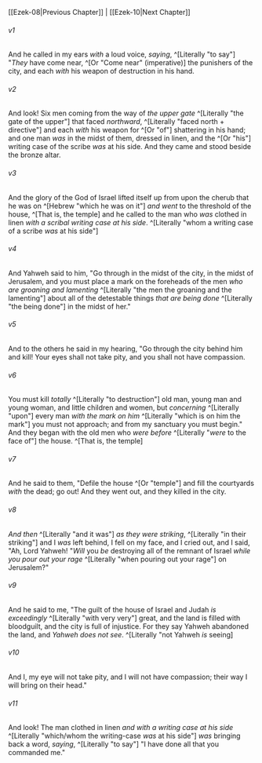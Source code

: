 ﻿---
aliases:
  - Ezekiel 9
---

[[Ezek-08|Previous Chapter]] | [[Ezek-10|Next Chapter]]

###### v1
And he called in my ears _with_ a loud voice, _saying_, ^[Literally "to say"] "_They_ have come near, ^[Or "Come near" (imperative)] the punishers of the city, and each _with_ his weapon of destruction in his hand.

###### v2
And look! Six men coming from the way of _the upper gate_ ^[Literally "the gate of the upper"] that faced _northward_, ^[Literally "faced north + directive"] and each _with_ his weapon for ^[Or "of"] shattering in his hand; and one man _was_ in the midst of them, dressed in linen, and the ^[Or "his"] writing case of the scribe _was_ at his side. And they came and stood beside the bronze altar.

###### v3
And the glory of the God of Israel lifted itself up from upon the cherub that he was on ^[Hebrew "which he was on it"] _and went_ to the threshold of the house, ^[That is, the temple] and he called to the man who _was_ clothed in linen _with a scribal writing case at his side_. ^[Literally "whom a writing case of a scribe _was_ at his side"]

###### v4
And Yahweh said to him, "Go through in the midst of the city, in the midst of Jerusalem, and you must place a mark on the foreheads of the men _who are groaning and lamenting_ ^[Literally "the men the groaning and the lamenting"] about all of the detestable things _that are being done_ ^[Literally "the being done"] in the midst of her."

###### v5
And to the others he said in my hearing, "Go through the city behind him and kill! Your eyes shall not take pity, and you shall not have compassion.

###### v6
You must kill _totally_ ^[Literally "to destruction"] old man, young man and young woman, and little children and women, but _concerning_ ^[Literally "upon"] every man _with the mark on him_ ^[Literally "which is on him the mark"] you must not approach; and from my sanctuary you must begin." And they began with the old men who _were before_ ^[Literally "_were_ to the face of"] the house. ^[That is, the temple]

###### v7
And he said to them, "Defile the house ^[Or "temple"] and fill the courtyards _with_ the dead; go out! And they went out, and they killed in the city.

###### v8
_And then_ ^[Literally "and it was"] _as they were striking_, ^[Literally "in their striking"] and I _was_ left behind, I fell on my face, and I cried out, and I said, "Ah, Lord Yahweh! "_Will_ you _be_ destroying all of the remnant of Israel _while you pour out your rage_ ^[Literally "when pouring out your rage"] on Jerusalem?"

###### v9
And he said to me, "The guilt of the house of Israel and Judah _is_ _exceedingly_ ^[Literally "with very very"] great, and the land is filled with bloodguilt, and the city is full of injustice. For they say Yahweh abandoned the land, and _Yahweh does not see_. ^[Literally "not Yahweh _is_ seeing]

###### v10
And I, my eye will not take pity, and I will not have compassion; their way I will bring on their head."

###### v11
And look! The man clothed in linen _and_ _with a writing case at his side_ ^[Literally "which/whom the writing-case _was_ at his side"] _was_ bringing back a word, _saying_, ^[Literally "to say"] "I have done all that you commanded me."